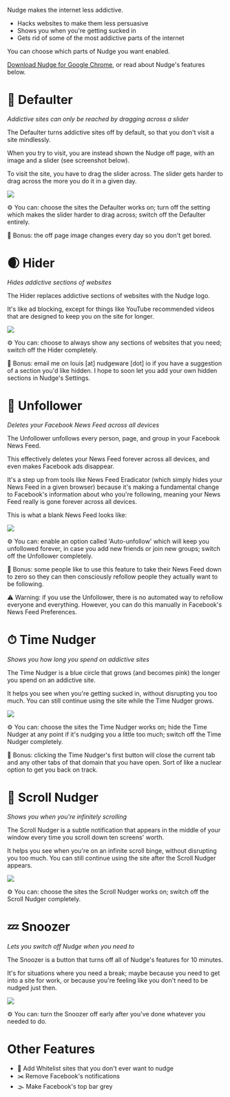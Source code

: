 Nudge makes the internet less addictive.

- Hacks websites to make them less persuasive
- Shows you when you're getting sucked in
- Gets rid of some of the most addictive parts of the internet

You can choose which parts of Nudge you want enabled.

[Download Nudge for Google Chrome](https://bit.ly/2q7VE0K), or read about Nudge's features below.

# 🚷 Defaulter

*Addictive sites can only be reached by dragging across a slider*

The Defaulter turns addictive sites off by default, so that you don't visit a site mindlessly.

When you try to visit, you are instead shown the Nudge off page, with an image and a slider (see screenshot below).

To visit the site, you have to drag the slider across. The slider gets harder to drag across the more you do it in a given day.

![](docs/img/defaulter.gif)

⚙️ You can: choose the sites the Defaulter works on; turn off the setting which makes the slider harder to drag across; switch off the Defaulter entirely.

💎 Bonus: the off page image changes every day so you don't get bored.

# 🌒 Hider

*Hides addictive sections of websites*

The Hider replaces addictive sections of websites with the Nudge logo.

It's like ad blocking, except for things like YouTube recommended videos that are designed to keep you on the site for longer.

![](docs/img/hider.gif)

⚙️ You can: choose to always show any sections of websites that you need; switch off the Hider completely.

💎 Bonus: email me on louis [at] nudgeware [dot] io if you have a suggestion of a section you'd like hidden. I hope to soon let you add your own hidden sections in Nudge's Settings.

# 👋 Unfollower

*Deletes your Facebook News Feed across all devices*

The Unfollower unfollows every person, page, and group in your Facebook News Feed.

This effectively deletes your News Feed forever across all devices, and even makes Facebook ads disappear.

It's a step up from tools like News Feed Eradicator (which simply hides your News Feed in a given browser) because it's making a fundamental change to Facebook's information about who you're following, meaning your News Feed really is gone forever across all devices.

This is what a blank News Feed looks like:

![](docs/img/unfollower.png)

⚙️ You can: enable an option called 'Auto-unfollow' which will keep you unfollowed forever, in case you add new friends or join new groups; switch off the Unfollower completely.

💎 Bonus: some people like to use this feature to take their News Feed down to zero so they can then consciously refollow people they actually want to be following.

⚠️ Warning: if you use the Unfollower, there is no automated way to refollow everyone and everything. However, you can do this manually in Facebook's News Feed Preferences.

# ⏱ Time Nudger

*Shows you how long you spend on addictive sites*

The Time Nudger is a blue circle that grows (and becomes pink) the longer you spend on an addictive site.

It helps you see when you're getting sucked in, without disrupting you too much. You can still continue using the site while the Time Nudger grows.

![](docs/img/timenudger.png)

⚙️ You can: choose the sites the Time Nudger works on; hide the Time Nudger at any point if it's nudging you a little too much; switch off the Time Nudger completely.

💎 Bonus: clicking the Time Nudger's first button will close the current tab and any other tabs of that domain that you have open. Sort of like a nuclear option to get you back on track.

# 🧻 Scroll Nudger

*Shows you when you're infinitely scrolling*

The Scroll Nudger is a subtle notification that appears in the middle of your window every time you scroll down ten screens' worth.

It helps you see when you're on an infinite scroll binge, without disrupting you too much. You can still continue using the site after the Scroll Nudger appears.

![](docs/img/scrollnudger.gif)

⚙️ You can: choose the sites the Scroll Nudger works on; switch off the Scroll Nudger completely.

# 💤 Snoozer

*Lets you switch off Nudge when you need to*

The Snoozer is a button that turns off all of Nudge's features for 10 minutes.

It's for situations where you need a break; maybe because you need to get into a site for work, or because you're feeling like you don't need to be nudged just then.

![](docs/img/snoozer.png)

⚙️ You can: turn the Snoozer off early after you've done whatever you needed to do.

# Other Features

- 🌼 Add Whitelist sites that you don't ever want to nudge
- ✂️ Remove Facebook's notifications
- 🌫️ Make Facebook's top bar grey
